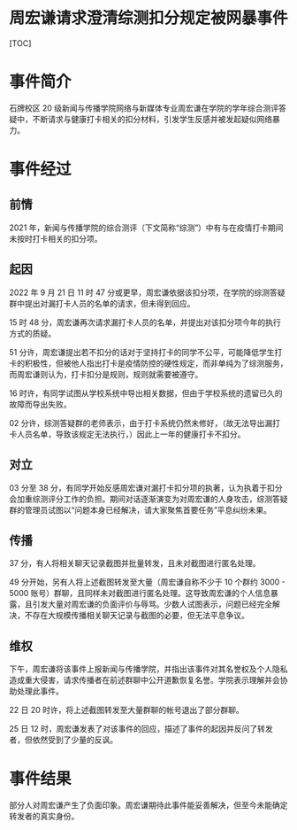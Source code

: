# 周宏谦请求澄清综测扣分规定被网暴事件

[TOC]

# 事件简介

石牌校区 20 级新闻与传播学院网络与新媒体专业周宏谦在学院的学年综合测评答疑中，不断请求与健康打卡相关的扣分材料，引发学生反感并被发起疑似网络暴力。

# 事件经过

## 前情

2021 年，新闻与传播学院的综合测评（下文简称“综测”）中有与在疫情打卡期间未按时打卡相关的扣分项。

## 起因

2022 年 9 月 21 日 11 时 47 分或更早，周宏谦依据该扣分项，在学院的综测答疑群中提出对漏打卡人员的名单的请求，但未得到回应。

15 时 48 分，周宏谦再次请求漏打卡人员的名单，并提出对该扣分项今年的执行方式的质疑。

51 分许，周宏谦提出若不扣分的话对于坚持打卡的同学不公平，可能降低学生打卡的积极性，但被他人指出打卡是疫情防控的硬性规定，而非单纯为了综测服务，而周宏谦则认为，打卡扣分是规则，规则就需要被遵守。

16 时许，有同学试图从学校系统中导出相关数据，但由于学校系统的遗留已久的故障而导出失败。

02 分许，综测答疑群的老师表示，由于打卡系统仍然未修好，（故无法导出漏打卡人员名单，导致该规定无法执行，）因此上一年的健康打卡不扣分。

## 对立

03 分至 38 分，有同学开始反感周宏谦对漏打卡扣分项的执著，认为执着于扣分会加重综测评分工作的负担。期间对话逐渐演变为对周宏谦的人身攻击，综测答疑群的管理员试图以“问题本身已经解决，请大家聚焦首要任务”平息纠纷未果。

## 传播

37 分，有人将相关聊天记录截图并批量转发，且未对截图进行匿名处理。

49 分开始，另有人将上述截图转发至大量（周宏谦自称不少于 10 个群约 3000 - 5000 账号）群聊，且同样未对截图进行匿名处理。这导致周宏谦的个人信息暴露，且引发大量对周宏谦的负面评价与辱骂。少数人试图表示，问题已经完全解决，不存在大规模传播相关聊天记录与截图的必要，但无法平息争议。

## 维权

下午，周宏谦将该事件上报新闻与传播学院，并指出该事件对其名誉权及个人隐私造成重大侵害，请求传播者在前述群聊中公开道歉恢复名誉。学院表示理解并会协助处理此事件。

22 日 20 时许，将上述截图转发至大量群聊的帐号退出了部分群聊。

25 日 12 时，周宏谦发表了对该事件的回应，描述了事件的起因并反问了转发者，但依然受到了少量的反讽。

# 事件结果

部分人对周宏谦产生了负面印象。周宏谦期待此事件能妥善解决，但至今未能确定转发者的真实身份。
